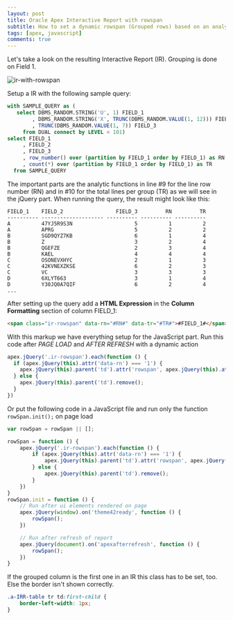 ```yaml
---
layout: post
title: Oracle Apex Interactive Report with rowspan
subtitle: How to set a dynamic rowspan (Grouped rows) based on an analytic query
tags: [apex, javascript]
comments: true
---
```


Let's take a look on the resulting Interactive Report (IR). Grouping is done on Field 1.

![ir-with-rowspan](..\assets\img\posts\ir-with-rowspan.png)

Setup a IR with the following sample query:

```sql
with SAMPLE_QUERY as (
   select DBMS_RANDOM.STRING('U', 1) FIELD_1
        , DBMS_RANDOM.STRING('X', TRUNC(DBMS_RANDOM.VALUE(1, 12))) FIELD_2
        , TRUNC(DBMS_RANDOM.VALUE(1, 7)) FIELD_3
     from DUAL connect by LEVEL < 101)
select FIELD_1
     , FIELD_2
     , FIELD_3
     , row_number() over (partition by FIELD_1 order by FIELD_1) as RN
     , count(*) over (partition by FIELD_1 order by FIELD_1) as TR
  from SAMPLE_QUERY
```

The important parts are the analytic functions in line #9 for the line row number (RN) and in #10 for the total lines per group (TR) as we will see in the jQuery part. When running the query, the result might look like this:

```
FIELD_1    FIELD_2                 FIELD_3         RN         TR
---------- -------------------- ---------- ---------- ----------
A          47YJ5R9S3N                    5          1          2
A          APRG                          5          2          2
B          SGD9QYZ7KB                    6          1          4
B          Z                             3          2          4
B          QGEFZE                        2          3          4
B          KAEL                          4          4          4
C          OSONEVXHYC                    2          1          3
C          42KVNEXZKSE                   6          2          3
C          VC                            3          3          3
D          6XLYT663                      3          1          4
D          Y30JQ0A7QIF                   6          2          4
...
```

After setting up the query add a **HTML Expression** in the **Column Formatting** section of column FIELD_1:

```html
<span class="ir-rowspan" data-rn="#RN#" data-tr="#TR#">#FIELD_1#</span>
```

With this markup we have everything setup for the JavaScript part. Run this code after *PAGE LOAD* and *AFTER REFRESH* with a dynamic action

```javascript
apex.jQuery('.ir-rowspan').each(function () {
  if (apex.jQuery(this).attr('data-rn') === '1') {
    apex.jQuery(this).parent('td').attr('rowspan', apex.jQuery(this).attr('data-tr'));
  } else {
    apex.jQuery(this).parent('td').remove();
  }
})    
```

Or put the following code in a JavaScript file and run only the function `rowSpan.init();` on page load

```javascript
var rowSpan = rowSpan || [];

rowSpan = function () {
    apex.jQuery('.ir-rowspan').each(function () {
        if (apex.jQuery(this).attr('data-rn') === '1') {
            apex.jQuery(this).parent('td').attr('rowspan', apex.jQuery(this).attr('data-tr'));
        } else {
            apex.jQuery(this).parent('td').remove();
        }
    })
}
rowSpan.init = function () {
    // Run after ui elements rendered on page
    apex.jQuery(window).on('theme42ready', function () {
        rowSpan();
    })

    // Run after refresh of report
    apex.jQuery(document).on('apexafterrefresh', function () {
        rowSpan();
    })
}
```

If the grouped column is the first one in an IR this class has to be set, too. Else the border isn't shown correctly.

```css
.a-IRR-table tr td:first-child {
    border-left-width: 1px;
}
```

